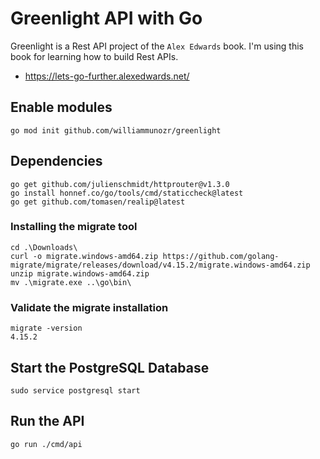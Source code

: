 # Greenlight API with Go

Greenlight is a Rest API project of the `Alex Edwards` book. I'm using this book for learning how to build Rest APIs. 

- https://lets-go-further.alexedwards.net/

## Enable modules

```
go mod init github.com/williammunozr/greenlight
```

## Dependencies

```
go get github.com/julienschmidt/httprouter@v1.3.0
go install honnef.co/go/tools/cmd/staticcheck@latest
go get github.com/tomasen/realip@latest
```

### Installing the migrate tool

```
cd .\Downloads\
curl -o migrate.windows-amd64.zip https://github.com/golang-migrate/migrate/releases/download/v4.15.2/migrate.windows-amd64.zip
unzip migrate.windows-amd64.zip
mv .\migrate.exe ..\go\bin\
```

### Validate the migrate installation

```
migrate -version
4.15.2
```

## Start the PostgreSQL Database

```
sudo service postgresql start
```

## Run the API

```
go run ./cmd/api
```